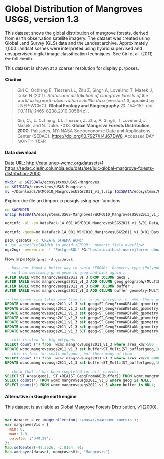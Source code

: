 # Global Distribution of Mangroves USGS, version 1.3

This dataset shows the global distribution of mangrove forests, derived from earth observation satellite imagery. The dataset was created using Global Land Survey (GLS) data and the Landsat archive. Approximately 1,000 Landsat scenes were interpreted using hybrid supervised and unsupervised digital image classification techniques. See Giri et al. (2011) for full details.

This dataset is shown at a coarser resolution for display purposes.

#### Citation

> Giri C, Ochieng E, Tieszen LL, Zhu Z, Singh A, Loveland T, Masek J, Duke N (2011). *Status and distribution of mangrove forests of the world using earth observation satellite data* (version 1.3, updated by UNEP-WCMC). **Global Ecology and Biogeography** 20: 154-159. doi: [10.1111/j.1466-8238.2010.00584.x] .

> Giri, C., E. Ochieng, L.L.Tieszen, Z. Zhu, A. Singh, T. Loveland, J. Masek, and N. Duke. 2013. **Global Mangrove Forests Distribution, 2000**. Palisades, NY: NASA Socioeconomic Data and Applications Center (SEDAC). https://doi.org/10.7927/H4J67DW8. Accessed DAY MONTH YEAR


#### Data download
 Data URL: http://data.unep-wcmc.org/datasets/4
https://sedac.ciesin.columbia.edu/data/set/lulc-global-mangrove-forests-distribution-2000

```sh
mkdir -p $GISDATA/ecosystems/USGS-Mangroves
cd $GISDATA/ecosystems/USGS-Mangroves
mv ~/Downloads/WCMC010_MangrovesUSGS2011_v1_3.zip $GISDATA/ecosystems/USGS-Mangroves

```

Explore the file and import to postgis using *ogr*-functions

```sh
cd $WORKDIR
unzip $GISDATA/ecosystems/USGS-Mangroves/WCMC010_MangrovesUSGS2011_v1_3.zip

ogrinfo -al -so DataPack-14_001_WCMC010_MangrovesUSGS2011_v1_3/01_Data/

ogrinfo -geom=no DataPack-14_001_WCMC010_MangrovesUSGS2011_v1_3/01_Data/ -sql "SELECT grid_code,ISO3,PARISO3,CTYPE FROM \"14_001_WCMC010_MangroveUSGS2011_v1_3\""

psql gisdata -c "CREATE SCHEMA WCMC"
# use -unsetFieldWidth to avoid *ERROR:  numeric field overflow*
ogr2ogr -overwrite -f "PostgreSQL" PG:"host=localhost user=jferrer dbname=gisdata" -unsetFieldWidth -lco SCHEMA=wcmc DataPack-14_001_WCMC010_MangrovesUSGS2011_v1_3/01_Data/14_001_WCMC010_MangroveUSGS2011_v1_3.shp -nln MangroveUSGS2011_v1_3 -nlt PROMOTE_TO_MULTI

```

Now in postgis (`psql -d gisdata`):

```sql
-- have not found a better way to avoid *ERROR:  Geometry type (Polygon) does not match column type (MultiPolygon)*
-- so I am switching grom geom to geog and back again...
ALTER TABLE wcmc.mangroveusgs2011_v1_3 DROP COLUMN geog ;
ALTER TABLE wcmc.mangroveusgs2011_v1_3 ADD COLUMN geog geography(MULTIPOLYGON,4326) DEFAULT NULL;
ALTER TABLE wcmc.mangroveusgs2011_v1_3 DROP COLUMN buffer ;
ALTER TABLE wcmc.mangroveusgs2011_v1_3 ADD COLUMN buffer geometry(MULTIPOLYGON,4326) DEFAULT NULL;

-- the conversion takes some time for larger polygons, or when there are many thousands of them
UPDATE wcmc.mangroveusgs2011_v1_3 set geog=ST_GeogFromWKB(wkb_geometry) where area_km2>100 AND geog IS NULL;
UPDATE wcmc.mangroveusgs2011_v1_3 set geog=ST_GeogFromWKB(wkb_geometry) where area_km2>1 AND geog IS NULL;
UPDATE wcmc.mangroveusgs2011_v1_3 set geog=ST_GeogFromWKB(wkb_geometry) where area_km2<0.00000005 AND geog IS NULL;
UPDATE wcmc.mangroveusgs2011_v1_3 set geog=ST_GeogFromWKB(wkb_geometry) where area_km2<0.00005 AND geog IS NULL;
UPDATE wcmc.mangroveusgs2011_v1_3 set geog=ST_GeogFromWKB(wkb_geometry) where area_km2<0.005 AND geog IS NULL;
UPDATE wcmc.mangroveusgs2011_v1_3 set geog=ST_GeogFromWKB(wkb_geometry) where area_km2<0.05 AND geog IS NULL;
UPDATE wcmc.mangroveusgs2011_v1_3 SET geog=ST_GeogFromWKB(wkb_geometry) WHERE geog IS NULL;

-- this is slow for big polygons
SELECT count (*) from  wcmc.mangroveusgs2011_v1_3 where area_km2>500 ;
UPDATE wcmc.mangroveusgs2011_v1_3 set buffer=ST_Multi(ST_buffer(geog,1000)::geometry) where area_km2>1 AND geog IS NOT NULL AND buffer IS NULL;
-- this is fast for small polygons, but there many of them
SELECT count (*) from  wcmc.mangroveusgs2011_v1_3 where area_km2<0.0000000005 ;
UPDATE wcmc.mangroveusgs2011_v1_3 set buffer=ST_Multi(ST_buffer(geog,1000)::geometry) where area_km2<0.05 AND geog IS NOT NULL AND buffer IS NULL;

-- check that it has been completed for all records:
SELECT ST_Area(geog), ST_AREA(ST_GeogFromWKB(buffer)) FROM wcmc.mangroveusgs2011_v1_3 where buffer is NOT NULL LIMIT 20;
SELECT count(*) FROM wcmc.mangroveusgs2011_v1_3 where geog is NULL;
SELECT count(*) FROM wcmc.mangroveusgs2011_v1_3 where buffer is NULL;

```

#### Alternative in Google earth engine

This dataset is available as [Global Mangrove Forests Distribution, v1 (2000)](https://developers.google.com/earth-engine/datasets/catalog/LANDSAT_MANGROVE_FORESTS).

```js

var dataset = ee.ImageCollection('LANDSAT/MANGROVE_FORESTS');
var mangrovesVis = {
  min: 0,
  max: 1.0,
  palette: ['d40115'],
};
Map.setCenter(-44.5626, -2.0164, 9);
Map.addLayer(dataset, mangrovesVis, 'Mangroves');

```
